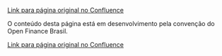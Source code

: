 [Link para página original no Confluence](https://openfinancebrasil.atlassian.net/wiki/spaces/OF/pages/17368954)

O conteúdo desta página está em desenvolvimento pela convenção do Open Finance Brasil.

[Link para página original no Confluence](https://openfinancebrasil.atlassian.net/wiki/spaces/OF/pages/17368954)